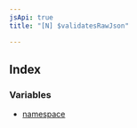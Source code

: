 ```yaml
---
jsApi: true
title: "[N] $validatesRawJson"

---
```

## Index

### Variables

- [namespace](variables/namespace.md)
